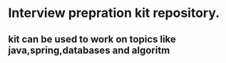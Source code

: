 # Interview prepration kit repository.
## kit can be used to work on topics like java,spring,databases and algoritm
